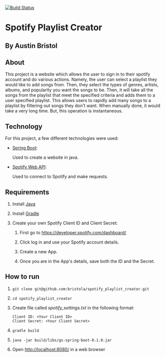 [![Build Status](https://travis-ci.com/bristola/spotify_playlist_creator.svg?branch=master)](https://travis-ci.com/bristola/spotify_playlist_creator)

# Spotify Playlist Creator

## By Austin Bristol

## About

This project is a website which allows the user to sign in to their spotify
account and do various actions. Namely, the user can select a playlist they
would like to add songs from. Then, they select the types of genres, artists,
albums, and popularity you want the songs to be. Then, it will take all the
songs from the playlist that meet the specified criteria and adds them to a user
specified playlist. This allows users to rapidly add many songs to a playlist by
filtering out songs they don't want. When manually done, it would take a very
long time. But, this operation is instantaneous.

## Technology

For this project, a few different technologies were used:

- [Spring Boot](https://github.com/spring-projects/spring-boot):

    Used to create a website in java.

- [Spotify Web API](https://github.com/thelinmichael/spotify-web-api-java):

    Used to connect to Spotify and make requests.

## Requirements

1. Install [Java](https://gradle.org/releases/)

1. Install [Gradle](https://www.oracle.com/technetwork/java/javase/downloads/jdk8-downloads-2133151.html)

1. Create your own Spotify Client ID and Client Secret:

    1. First go to <https://developer.spotify.com/dashboard/>

    1. Click log in and use your Spotify account details.

    1. Create a new App.

    1. Once you are in the App's details, save both the ID and the Secret.

## How to run

1. ```git clone git@github.com:bristola/spotify_playlist_creator.git```

1. ```cd spotify_playlist_creator```

1. Create file called *spotify_settings.txt* in the following format:

    ```
    Client ID: <Your Client ID>
    Client Secret: <Your Client Secret>
    ```

1. ```gradle build```

1. ```java -jar build/libs/gs-spring-boot-0.1.0.jar```

1. Open <http://localhost:8080/> in a web browser
